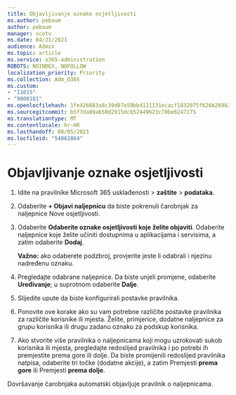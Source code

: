 ```yaml
---
title: Objavljivanje oznake osjetljivosti
ms.author: pebaum
author: pebaum
manager: scotv
ms.date: 04/21/2021
audience: Admin
ms.topic: article
ms.service: o365-administration
ROBOTS: NOINDEX, NOFOLLOW
localization_priority: Priority
ms.collection: Adm_O365
ms.custom:
- "11015"
- "9000181"
ms.openlocfilehash: 1fe426683a8c39d07e59bb4121131ecacf1832075f626b26982ec0ede3c24698
ms.sourcegitcommit: b5f7da89a650d2915dc652449623c78be6247175
ms.translationtype: MT
ms.contentlocale: hr-HR
ms.lasthandoff: 08/05/2021
ms.locfileid: "54062864"
---
```

# <a name="how-to-publish-a-sensitivity-label"></a>Objavljivanje oznake osjetljivosti

1. Idite na pravilnike Microsoft 365 usklađenosti > **zaštite**  >  **podataka**.

1. Odaberite **+ Objavi naljepnicu** da biste pokrenuli čarobnjak za naljepnice Nove osjetljivosti.

1. Odaberite **Odaberite oznake osjetljivosti koje želite objaviti**. Odaberite naljepnice koje želite učiniti dostupnima u aplikacijama i servisima, a zatim odaberite **Dodaj**.

    **Važno:** ako odaberete podzbroj, provjerite jeste li odabrali i njezinu nadređenu oznaku.

1. Pregledajte odabrane naljepnice. Da biste unjeli promjene, odaberite **Uređivanje**; u suprotnom odaberite **Dalje**.

1. Slijedite upute da biste konfigurirali postavke pravilnika.

1. Ponovite ove korake ako su vam potrebne različite postavke pravilnika za različite korisnike ili mjesta. Želite, primjerice, dodatne naljepnice za grupu korisnika ili drugu zadanu oznaku za podskup korisnika.

1. Ako stvorite više pravilnika o naljepnicama koji mogu uzrokovati sukob korisnika ili mjesta, pregledajte redoslijed pravilnika i po potrebi ih premjestite prema gore ili dolje. Da biste promijenili redoslijed pravilnika natpisa, odaberite tri točke (dodatne akcije), a zatim Premjesti **prema gore** ili Premjesti **prema dolje**.

Dovršavanje čarobnjaka automatski objavljuje pravilnik o naljepnicama.
